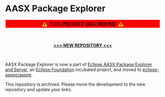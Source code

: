 # AASX Package Explorer

![image](warning.png)

<br>
<p align="center"><b><a href="https://github.com/eclipse-aaspe/aaspe"> >>> NEW REPOSITORY <<< </a></b></p>
  <p align="center">
<br>

AASX Package Explorer is now a part of [Eclipse AASX Package Explorer and Server](https://projects.eclipse.org/projects/dt.aaspe),
an [Eclipse Foundation](https://www.eclipse.org) incubated project,
and moved to [eclipse-aaspe/aaspe](https://github.com/eclipse-aaspe/aaspe).

This repository is archived. Please move the development to the new repository and update your links.  









